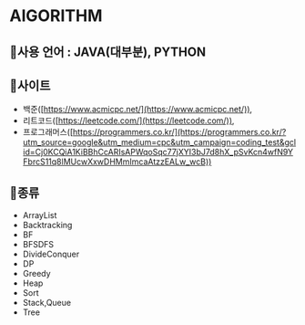 # AlGORITHM

## 🌹사용 언어 : JAVA(대부분), PYTHON

## 🌹사이트

- 백준([https://www.acmicpc.net/](https://www.acmicpc.net/)),
- 리트코드([https://leetcode.com/](https://leetcode.com/)),
- 프로그래머스([https://programmers.co.kr/](https://programmers.co.kr/?utm_source=google&utm_medium=cpc&utm_campaign=coding_test&gclid=Cj0KCQiA1KiBBhCcARIsAPWqoSqc77jXYI3bJ7d8hX_pSvKcn4wfN9YFbrcS11q8lMUcwXxwDHMmImcaAtzzEALw_wcB))

## 🌹종류

- ArrayList
- Backtracking
- BF
- BFSDFS
- DivideConquer
- DP
- Greedy
- Heap
- Sort
- Stack,Queue
- Tree
